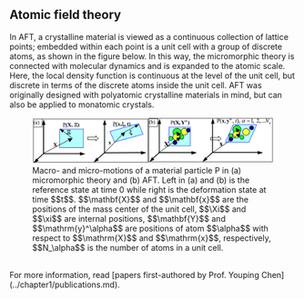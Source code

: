 ## Atomic field theory

In AFT, a crystalline material is viewed as a continuous collection of lattice points; embedded within each point is a unit cell with a group of discrete atoms, as shown in the figure below. In this way, the micromorphic theory is connected with molecular dynamics and is expanded to the atomic scale. Here, the local density function is continuous at the level of the unit cell, but discrete in terms of the discrete atoms inside the unit cell. AFT was originally designed with polyatomic crystalline materials in mind, but can also be applied to monatomic crystals.

<figure><img src='fig/cheny.png'><figcaption>Macro- and micro-motions of a material particle P in (a) micromorphic theory and (b) AFT. Left in (a) and (b) is the reference state at time 0 while right is the deformation state at time $$t$$. $$\mathbf{X}$$ and $$\mathbf{x}$$ are the positions of the mass center of the unit cell, $$\Xi$$ and $$\xi$$ are internal positions, $$\mathbf{Y}$$ and $$\mathrm{y}^\alpha$$ are positions of atom $$\alpha$$ with respect to $$\mathrm{X}$$ and $$\mathrm{x}$$, respectively, $$N_\alpha$$ is the number of atoms in a unit cell.</figcaption></figure>

<br>
For more information, read [papers first-authored by Prof. Youping Chen](../chapter1/publications.md).